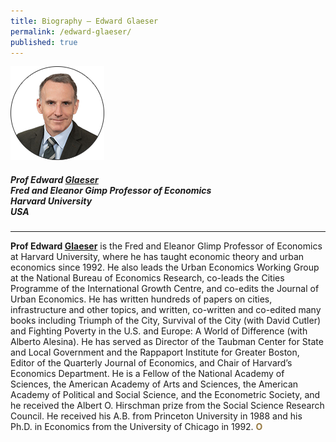 ```yaml
---
title: Biography — Edward Glaeser
permalink: /edward-glaeser/
published: true
---
```


<div style="width:150px"><img src="/images/jury/glaeser.png" alt="Edward Glaeser" /></div>

##### **Prof Edward <u>Glaeser</u>** <br> Fred and Eleanor Gimp Professor of Economics <br> Harvard University <br> USA

---

**Prof Edward <u>Glaeser</u>** is the Fred and Eleanor Glimp Professor of Economics at Harvard University, where he has taught economic theory and urban economics since 1992. He also leads the Urban Economics Working Group at the National Bureau of Economics Research, co-leads the Cities Programme of the International Growth Centre, and co-edits the Journal of Urban Economics. He has written hundreds of papers on cities, infrastructure and other topics, and written, co-written and co-edited many books including Triumph of the City, Survival of the City (with David Cutler) and Fighting Poverty in the U.S. and Europe: A World of Difference (with Alberto Alesina). He has served as Director of the Taubman Center for State and Local Government and the Rappaport Institute for Greater Boston, Editor of the Quarterly Journal of Economics, and Chair of Harvard’s Economics Department. He is a Fellow of the National Academy of Sciences, the American Academy of Arts and Sciences, the American Academy of Political and Social Science, and the Econometric Society, and he received the Albert O. Hirschman prize from the Social Science Research Council. He received his A.B. from Princeton University in 1988 and his Ph.D. in Economics from the University of Chicago in 1992. **<font color="#967942">O</font>**
